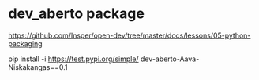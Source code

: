 # dev_aberto package

https://github.com/Insper/open-dev/tree/master/docs/lessons/05-python-packaging

pip install -i https://test.pypi.org/simple/ dev-aberto-Aava-Niskakangas==0.1